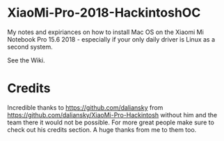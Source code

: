 # XiaoMi-Pro-2018-HackintoshOC
My notes and expiriances on how to install Mac OS on the Xiaomi Mi Notebook Pro 15.6 2018 - especially if your only daily driver is Linux as a second system.

See the Wiki.

# Credits

Incredible thanks to https://github.com/daliansky from https://github.com/daliansky/XiaoMi-Pro-Hackintosh without him and the team there it would not be possible.
For more great people make sure to check out his credits section. A huge thanks from me to them too.
